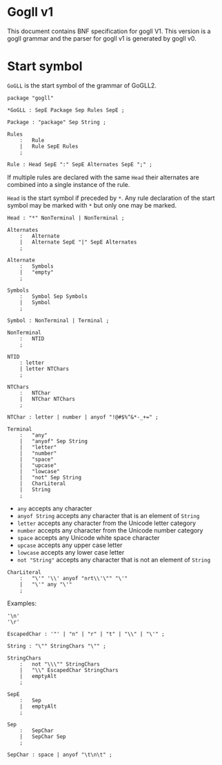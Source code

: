 # Gogll v1

This document contains BNF specification for gogll V1. This version is a gogll grammar and the parser for gogll v1 is generated by gogll v0. 

# Start symbol
`GoGLL` is the start symbol of the grammar of GoGLL2.
```
package "gogll"

*GoGLL : SepE Package Sep Rules SepE ;
```

```
Package : "package" Sep String ;
```

```
Rules
    :   Rule
    |   Rule SepE Rules
    ;
```

```
Rule : Head SepE ":" SepE Alternates SepE ";" ;
```
If multiple rules are declared with the same `Head` their alternates are combined into a single instance of the rule.

`Head` is the start symbol if preceded by `*`. Any rule declaration of the start symbol may be marked with `*` but only one may be marked.
```
Head : "*" NonTerminal | NonTerminal ;

Alternates
    :   Alternate
    |   Alternate SepE "|" SepE Alternates
    ;

Alternate
    :   Symbols
    |   "empty"
    ;

Symbols
    :   Symbol Sep Symbols
    |   Symbol
    ;

Symbol : NonTerminal | Terminal ;

NonTerminal 
    :   NTID
    ;

NTID
    : letter 
    | letter NTChars 
    ;

NTChars
    :   NTChar
    |   NTChar NTChars
    ;

NTChar : letter | number | anyof "!@#$%^&*-_+=" ;

Terminal
    :   "any"
    |   "anyof" Sep String
    |   "letter"
    |   "number"
    |   "space"
    |   "upcase"
    |   "lowcase"
    |   "not" Sep String
    |   CharLiteral 
    |   String
    ;
```

* `any` accepts any character  
* `anyof String` accepts any character that is an element of `String`  
* `letter` accepts any character from the Unicode letter category  
* `number` accepts any character from the Unicode number category  
* `space` accepts any Unicode white space character
* `upcase` accepts any upper case letter
* `lowcase` accepts any lower case letter
* `not "String"` accepts any character that is not an element of `String`

```
CharLiteral 
    :   "\'" '\\' anyof "nrt\\'\"" "\'"
    |   "\'" any "\'"
    ;
```

Examples:

    '\n'
    '\r'

```
EscapedChar : '"' | "n" | "r" | "t" | "\\" | "\'" ;

String : "\"" StringChars "\"" ;

StringChars
    :   not "\\\"" StringChars
    |   "\\" EscapedChar StringChars
    |   emptyAlt
    ;

SepE
    :   Sep
    |   emptyAlt
    ;

Sep
    :   SepChar
    |   SepChar Sep
    ;

SepChar : space | anyof "\t\n\t" ;
```
